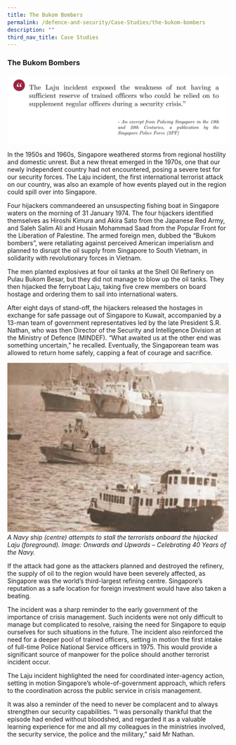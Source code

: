 ```yaml
---
title: The Bukom Bombers
permalink: /defence-and-security/Case-Studies/the-bukom-bombers
description: ""
third_nav_title: Case Studies
---
```

### The Bukom Bombers
![Laju incident ](/images/Defence/Defence%209a.jpg)

In the 1950s and 1960s, Singapore weathered storms from regional hostility and domestic unrest. But a new threat emerged in the 1970s, one that our newly independent country had not encountered, posing a severe test for our security forces. The Laju incident, the first international terrorist attack on our country, was also an example of how events played out in the region could spill over into Singapore. 

Four hijackers commandeered an unsuspecting fishing boat in Singapore waters on the morning of 31 January 1974. The four hijackers identified themselves as Hiroshi Kimura and Akira Sato from the Japanese Red Army, and Saleh Salim Ali and Husain Mohammad Saad from the Popular Front for the Liberation of Palestine. The armed foreign men, dubbed the “Bukom bombers”, were retaliating against perceived American imperialism and planned to disrupt the oil supply from Singapore to South Vietnam, in solidarity with revolutionary forces in Vietnam.

The men planted explosives at four oil tanks at the Shell Oil Refinery on Pulau Bukom Besar, but they did not manage to blow up the oil tanks. They then hijacked the ferryboat Laju, taking five crew members on board hostage and ordering them to sail into international waters.

After eight days of stand-off, the hijackers released the hostages in exchange for safe passage out of Singapore to Kuwait, accompanied by a 13-man team of government representatives led by the late President S.R. Nathan, who was then Director of the Security and Intelligence Division at the Ministry of Defence (MINDEF). “What awaited us at the other end was something uncertain,” he recalled. Eventually, the Singaporean team was allowed to return home safely, capping a feat of courage and sacrifice.

![Laju navy ship terrorists](/images/Defence/Laju.png)
*A Navy ship (centre) attempts to stall the terrorists onboard the hijacked Laju (foreground). Image: Onwards and Upwards – Celebrating 40 Years of the Navy.*

If the attack had gone as the attackers planned and destroyed the refinery, the supply of oil to the region would have been severely affected, as Singapore was the world’s third-largest refining centre. Singapore’s reputation as a safe location for foreign investment would have also taken a beating. 

The incident was a sharp reminder to the early government of the importance of crisis management. Such incidents were not only difficult to manage but complicated to resolve, raising the need for Singapore to equip ourselves for such situations in the future. The incident also reinforced the need for a deeper pool of trained officers, setting in motion the first intake of full-time Police National Service officers in 1975. This would provide a significant source of manpower for the police should another terrorist incident occur. 

The Laju incident highlighted the need for coordinated inter-agency action, setting in motion Singapore’s whole-of-government approach, which refers to the coordination across the public service in crisis management.

It was also a reminder of the need to never be complacent and to always strengthen our security capabilities. “I was personally thankful that the episode had ended without bloodshed, and regarded it as a valuable learning experience for me and all my colleagues in the ministries involved, the security service, the police and the military,” said Mr Nathan.
